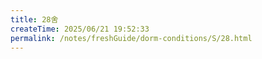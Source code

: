 ```yaml
---
title: 28舍
createTime: 2025/06/21 19:52:33
permalink: /notes/freshGuide/dorm-conditions/S/28.html
---
```

